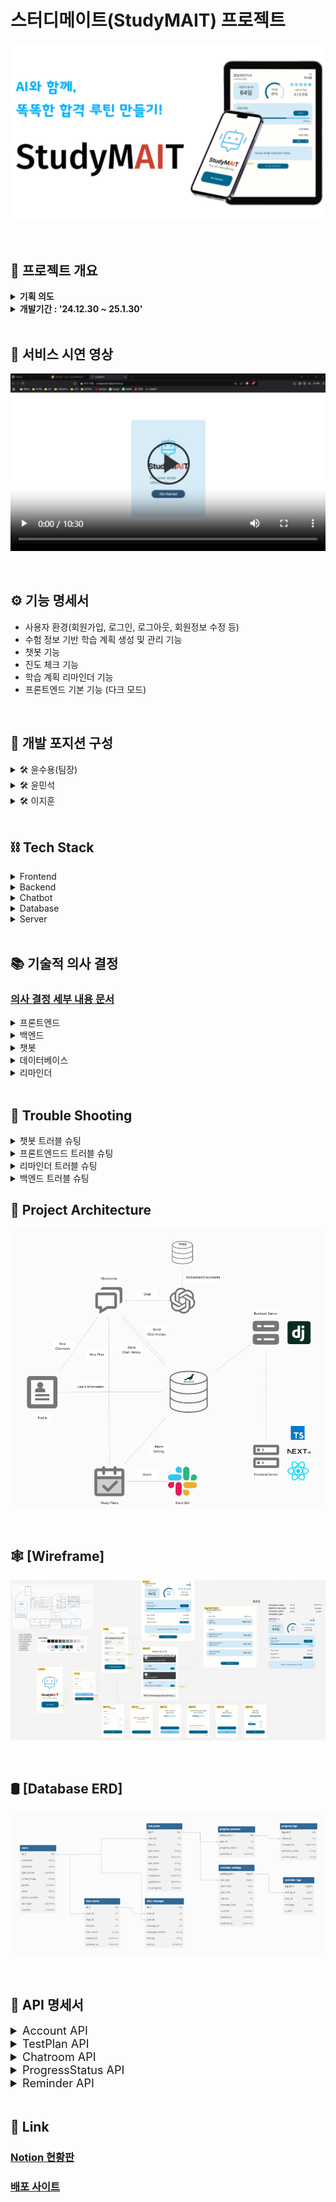 # 스터디메이트(StudyMAIT) 프로젝트

![ex_screenshot](./img/main.png)

<br>

## ****📌 프로젝트 개요****

<details>
<summary style="font-weight:bold;">기획 의도</summary>
<div markdown="1"></div>

- 많은 사람들이 시험 준비 과정에서 학습 계획을 세우는 데 어려움을 겪으며, 효율적인 학습을 방해받거나 동기 부여가 저하되는 문제가 있습니다.
- 본 서비스는 AI 챗봇을 활용하여 사용자의 시험 정보를 기반으로 최적화된 학습 계획을 추천하고, 맞춤형 학습 경험을 제공합니다.
- 챗봇과의 대화를 통해 사용자는 응시할 시험과 연관된 도서를 추천받고, 해당 도서의 목차를 바탕으로 체계적인 학습 계획을 수립할 수 있습니다.
- 학습 계획의 진행을 돕기 위해 맞춤형 리마인더 기능을 제공하여, 사용자가 설정한 일정에 따라 지속적인 동기 부여를 받을 수 있도록 지원합니다.
- 대시보드 기능을 통해 다수의 시험 계획을 관리할 수 있으며, 각 시험별 맞춤형 리마인더 설정이 가능합니다.
</details>
  
<details>
  <summary style="font-weight:bold;">개발기간 : '24.12.30 ~ 25.1.30'</summary>
</details>



<br>


## 🥘 ****서비스 시연 영상****

[![영상](./img/youtube.png)](https://www.youtube.com/watch?v=Yc4KHUYIVYA) 

<br>

## ⚙ ****기능 명세서****

  - 사용자 환경(회원가입, 로그인, 로그아웃, 회원정보 수정 등)
  - 수험 정보 기반 학습 계획 생성 및 관리 기능
  - 챗봇 기능
  - 진도 체크 기능
  - 학습 계획 리마인더 기능
  - 프론트엔드 기본 기능 (다크 모드)

<br>

## 🔨 ****개발 포지션 구성****
  
  <details>
    <summary >🛠 윤수용(팀장)</summary>
    <div markdown="1"></div>
  
  - 프로젝트 총괄
  - 백엔드 총괄 및 AI 담당
  - 인프라 구축, AWS 배포

  </details>
  
  <details>
    <summary >🛠 윤민석</summary>
    <div markdown="2"></div>
  
  - 대시보드 기능
  - 프론트엔드 총괄
  - 디자인 총괄

  </details>
  
  <details>
  <summary >🛠 이지훈</summary>
  <div markdown="3"></div>
  
  - 리마인더 기능
  - 유저테스트
  - 문서 관리

  </details>

<br>

## ****⛓ Tech Stack****  

  <details>
    <summary >Frontend</summary>
    <div markdown="1"></div>
  
  - **Next.JS** / **React** : 스터디 플래너이지만 대시보드를 보며 학습 진도를 체크하거나 챗봇과 대화하는 등 사용자와의 상호작용을 중시하므로 동적 웹 구현에 적합하여 사용했습니다.
  - **Typescript** : Next.js에서 사용하는 언어이며, javascript에서 더 나아가 타입을 선언하고 사용하므로 코드 가독성이나 서비스의 안정성 측면에서 더욱 우수한 점을 지니고 있습니다.

  </details>

  <details>
    <summary >Backend</summary>
    <div markdown="2"></div>
  
  - **Django DRF** :
    - Django DRF는 **직관적인 API 설계**를 지원하고, 자동으로 API 문서를 생성하며, Django의 ORM과 긴밀하게 통합되어 빠른 개발이 가능합니다.
    - API 설계 변경이나 유지보수가 쉽고, DRF의 직관적인 직렬화(serialization) 기능을 통해 데이터 검증과 변환이 간편합니다.

  </details>

  <details>
    <summary >Chatbot</summary>
    <div markdown="3"></div>
  
  - **RAG** :
    - 초/중/고 참고서, 외국어, 수험서/자격증, 컴퓨터/모바일 분야에 해당하는 1만 권 이상의 도서들을 알라딘 API를 사용해 그 목차와 함께 임베딩 해 두어, Chatbot의 책 검색에 활용합니다.
  - **Hybrid Search** :
    - 검색 키워드와 검색 결과의 유사성에 대한 점수를 통해 보다 더 효과적인 검색을 진행합니다.

  </details>

  <details>
    <summary >Database</summary>
    <div markdown="4"></div>
  
  - **MariaDB** : 초기 개발은 sqlite로 진행하였고, 속도와 MySQL과의 호환성을 고려해 MariaDB로 변경하였습니다.

  </details>

  <details>
    <summary >Server</summary>
    <div markdown="5"></div>
  
  - **AWS EC2** : 클라우드 가상 서버로 사용하고 있습니다.
  - **Gunicorn**: Django 애플리케이션을 WSGI 서버로 실행하기 위해 Gunicorn을 사용하고 있습니다.
  - **Nginx**: 배포 환경에서 프록시 서버로 사용하고 있으며, 정적 파일 및 보안 설정을 처리하고 있습니다.
  - **Ubuntu :** Nginx와 Gunicorn를 Ubuntu에서 설정하고 관리합니다.

  </details>
 
<br>

## 📚 ****기술적 의사 결정****
### [의사 결정 세부 내용 문서](https://teamsparta.notion.site/0ad41eac039d4577b3207a3e3f7e3e39)

  <details>
    <summary >프론트엔드</summary>
    <div markdown="1"></div>
  
  - 깔끔한 디자인의 ui를 만들기 위해 [shadcn/ui](https://ui.shadcn.com/)를 적용
  - 각 지표를 요소별로 표시해야 하므로 인터페이스를 컴포넌트화하여 관리하기 용이한 Next.js를 채택

  </details>

  <details>
    <summary >백엔드</summary>
    <div markdown="2"></div>
  
  - 프론트엔드와 백엔드를 따로 구현해서 서버 하나에 올리기로 결정
  - 최적화를 위해 django는 별도의 템플릿 구현 없이 rest framework를 사용해서 API 기능만 구현하였다.

  </details>

  <details>
    <summary >챗봇</summary>
    <div markdown="3"></div>
  
  - 알라딘 API를 활용해 도서 정보를 임베딩하여 도서 검색 RAG를 구현
  - 사용자에게 더 알맞은 책을 검색하기 위하여 Hybrid Search 기술을 채택
  - 데이터를 효율적으로 저장하고 활용하기 위해 FAISS Vectorstore을 사용

  </details>

  <details>
    <summary >데이터베이스</summary>
    <div markdown="4"></div>
  
  - 대시보드 기능에서 그 날의 학습 완료 여부를 체크하기 위해 빠르고 안정적인 데이터 송수신이 요구됨
  - MySQL은 데이터 송수신에 빠른 처리 속도를 제공하므로 이를 사용

  </details>

  <details>
    <summary >리마인더</summary>
    <div markdown="5"></div>
  
  - 슬랙봇을 우선 도입하되, 다른 알림 방식을 향후 옵션으로 추가할 수 있도록 확장 가능한 구조로 개발하기로 결정
  - APScheduler를 사용하여 MVP를 구현하고, 이후 확장 단계에서 Celery와 Redis 전환 가능성을 열어두는 것으로 결정

  </details>

<br>

## 🤙 ****Trouble Shooting****

  <details>
    <summary >챗봇 트러블 슈팅</summary>
    <div markdown="1"></div>

  ### 챗봇 도서 검색 기능

  - **도입 이유**  
    - RAG를 활용해 사용자의 질문에 맞는 도서들을 추천하기 위해 도입.

  - **문제 상황**  
    1. 벡터스토어 생성 및 로드 할 때 올바른 경로를 전달받지 못함.  
    2. 벡터스토어를 찾지 못하는 경우에 대한 에러 처리가 되지 않음.

  - **해결 방안**  
    1. 파일이나 디렉토리에 대한 위치를 절대경로로 변환하여 전달.  
    2. 벡터스토어 로드에 실패하는 경우 벡터스토어 생성을 진행한 후 다시 로드 함수로 재호출하는 것으로 해결.

  - **의견 조율**  
    - 사용자가 처음 도서 검색 채팅을 입력했을 때 응답 속도가 느려지긴 하지만 서비스의 유지는 문제가 없음.

  - **의견 결정**  
    - 전체적인 시스템을 고려했을 때 반드시 필요한 기능이며, 속도보다는 안정성에 초점을 두어 조율한 의견대로 코드를 수정.

  ---

  ### 챗봇의 과거 대화 기억 문제

  - **도입 이유**  
    - 사용자와 챗봇의 이전 대화를 참고하여 답변을 생성하기 위해 도입.

  - **문제 상황**  
    - 챗봇 자체에 대화 내용을 기록할 경우 메모리를 사용할 때마다 메모리가 초기화되는 문제가 발생.

  - **해결 방안**  
    - 과거의 대화 기록을 DB에서 불러와서 사용자 질문과 함께 챗봇으로 전달.

  - **의견 조율**  
    - 과거 대화 내역 10개를 불러와 사용자 질문과 함께 묶어서 챗봇으로 전달.

  - **의견 결정**  
    - 과거의 기록을 참고로 학습 기능이 진행되기 때문에 조율한 의견대로 코드를 작성.


  </details>

  <details>
    <summary >프론트엔드드 트러블 슈팅</summary>
    <div markdown="1"></div>

  ### 다크 모드 도입

  - **도입 이유**  
    - 대시보드를 켜놓고 사용할 것을 가정했을 때, 어두운 환경에서 공부하는 수험생들을 위해 해당 테마 지원이 필요할 것으로 판단함

  - **문제 상황**  
    - 앱 전역 layout에 ThemeProvider를 이용해서 레이아웃을 감싸고 테마를 변경할 수 있는 버튼을 컴포넌트로 각각 추가하였음.
    - 그러나 정작 대시보드 화면에서는 배치상 문제로 이 버튼이 등장하지 않음.

  - **해결 방안**  
    1. 테마 변경 버튼을 고정 위치에 출력하도록 tailwind css에 absolute 키워드를 사용
    2. 필요한 앱 부분에만 따로 디자인해서 컴포넌트를 삽입

  - **의견 조율**  
    - 사용자가 자주 보게 될 화면은 대시보드 화면, 채팅 화면, 프로필 화면으로 버튼이 필요한 화면 수가 상대적으로 적음.
    - 또한 1안을 채택하게 되면 고정된 위치에 버튼이 나오는 것은 일관성 측면에서는 좋으나다른 UI 요소와 잘 어우러지지 않고 미관을 해치는 경향이 있음.

  - **의견 결정**  
    - 위와 같은 근거로 2안을 채택하고 각 화면마다 아이콘 디자인은 통일한 채로 영역을 따로 설정해 주는 방법으로 해결함.

  ---

  ### 새로고침 시 인증이 무효되는 현상

  - **도입 이유**
    - 대시보드는 서버와의 통신을 하며 데이터를 갱신해야 하므로 일정 주기를 갖고 새로고침되어야 할 수 있음. 그러나 이때 로그인 상태가 풀리며 강제로 다시 로그인 화면으로 리디렉션됨. 이는 사용자 경험을 크게 해치는 결과로 이어지므로 이 문제를 해결하고자 하였음.

  - **문제 상황**  
    - 브라우저에서 새로고침 버튼을 누를 시 어떠한 앱이든 인증 토큰을 유지하지 못한 채로 로그인 화면으로 강제 리디렉션 됨.

  - **해결 방안**  
    - 기존에 access 토큰만을 이용해서 인증하는 상태이므로 새로고침 시 이 토큰은 무효화 됨. 따라서 refresh 토큰을 이용해서 access 토큰 무효 시 이를 재발급 받고 다시 저장한 후 인증을 시도하는 로직을 추가함.
    - 이 과정에서 새로고침 시 로그인 상태에 대하여 변수로 관리하는 것은 어려움이 있으므로 이벤트 발생 시 인증을 진행하는 checkAuth 함수를 추가함.
    - 이후부터는 인증이 필요한 앱마다 useEffect 내에서 checkAuth 함수를 호출하여별도의 상태 관리 없이 페이지 로드 시마다 인증 상태를 확인해 주기만 하면 됨.

  </details>

  <details>
    <summary >리마인더 트러블 슈팅</summary>
    <div markdown="1"></div>

  ### 슬랙봇 알림 기능 도입

  - **도입 이유**  
    - MVP 리마인더 기능 구현에서 웹 푸시 알림과 이메일 알림 방식이 실패하여 대처 방안을 모색. 
    - 슬랙은 서비스 커뮤니케이션의 주요 도구로 이미 쓰이고 있기에, 슬랙봇을 활용한 알림이 사용자 접근성과 구현 용이성 측면에서 적합한 대안으로 판단

  - **문제 상황**  
    <웹 푸시 알림 실패 원인>
    1. 브라우저 간 푸시 알림 호환성 문제
    2. HTTPS 인증서와 Web Push Protocol 설정 과정에서 VAPID KEY 관련하여 이해 못하는 에러 발생

    <이메일 알림 실패 원인>
    1. Celery와 Redis를 스케줄러로 쓰면서 오버엔지니어링으로 판단, 개발 중지
    2. 트러블 슈팅 2번 항목으로 이어짐(APScheduler 도입)

  - **해결 방안**  
    - 슬랙 API를 활용하여 슬랙봇 알림 기능을 구현

    <슬랙봇 구현 방식>
    1. 슬랙 API를 통해 OAuth 인증과 앱 통합 작업 완료
    2. Django와 슬랙 Web API를 연동하여 알림 메시지 전송 로직 구현

    <알림 기능 주요 특징>
    1. 맞춤형 메시지 스타일 
    사용자의 상황과 성향에 맞게 다양한 메시지 스타일과 템플릿을 마련하여 반복적인 알림도 지루하지 않게 받을 수 있음
    2. 유연한 알림 설정
    시험 계획 별로 독립적으로 알림설정(시작 시간, 종료 시간, 알림 간격)을 직접 할 수 있어 개개인의 학습 패턴에 맞춤화

  - **의견 조율**  
    - 웹 푸시 알림은 현재 도입한 기술 스택상 구현이 어려워 이메일 알림을 구현하려고 했지만, 팀 내에서는 슬랙봇 활용에 대해 더 긍정적인 의견을 주었습니다.

    <긍정적 측면>
    1. 슬랙은 팀 협업 도구로 널리 사용중이며 추가 설정이 필요 없음
    2. 슬랙 API는 안정적이고, 구현 및 유지보수 비용이 상대적으로 낮음

    <부정적 측면>
    1. 슬랙 비활용 사용자가 알림을 받지 못하는 한계
    2. 기존 웹 푸시와 이메일 알림보다 익숙하지는 않음

  - **의견 결정**  
    - 슬랙봇을 우선 도입하되, 다른 알림 방식을 향후 옵션으로 추가할 수 있도록 확장 가능한 구조로 개발하기로 결정

    <최종 결정 이유>
    1. 슬랙 사용자 비율이 높아 초기 대응이 용이함
    2. 구현 난이도가 낮고, 개발 속도를 단축할 수 있음
    3. 실패했던 웹 푸시와 이메일 알림의 대안으로 적합하다는 점에 팀 전원 동의
  ---

  ### 스케줄러: Celery와 Redis에서 APScheduler로 변경

  - **도입 이유**  
    - 초기에는 Celery와 Redis를 활용해 리마인더 알림 스케줄링을 구현하려 했으나, 다음과 같은 이유로 APScheduler로 변경

    1. MVP 단계에서 단순성 필요: Celery와 Redis는 MVP 단계에서는 복잡한 설정과 관리가 오히려 비효율적이라고 판단
    2. 개발 시간 절약 필요

  - **문제 상황**  
    <Celery와 Redis 도입 시 문제점>
    1. 설치 및 설정 복잡
    Celery와 Redis를 연동하기 위해 추가적인 설정 작업이 필요했고, 특히 Windows환경에서는 비동기 작업을 관리하는데 예상보다 많은 시간과 노력이 들었음
    2. Redis가 정상 작동하지 않으면 Celery 작업도 실패하는 점이 부담


  - **해결 방안**  
    <APScheduler의 장점>
    1. 간단한 설정
    Python 라이브러리로 설치와 설정이 간편함
    2. 서버 리소스 절감
    Redis와 같은 메시지 브로커가 필요하지 않아 서버 리소스를 절감할 수 있음

    <구현 방식>
    1. Django와 APScheduler를 연동하여 작업 스케줄을 관리
    2. 알림 실패 시 재시도 로직 추가

  - **의견 조율**  
    - Celery/Redis에 비해 간단하고 빠르게 구현할 수 있어 개발 시간과 운영 부담을 줄일 수 있음을 팀원에게 설명

  - **의견 결정**  
    - APScheduler를 사용하여 MVP를 구현하고, 이후 확장 단계에서 Celery와 Redis 전환 가능성을 열어두는 것으로 결정

  </details>

  <details>
    <summary >백엔드 트러블 슈팅</summary>
    <div markdown="1"></div>

  ### 모델 간 순환 참조

  - **도입 이유**  
    - ERD 문서 상 ChatRoom과 TestPlan이 서로 1:1 관계이어야 했음

  - **문제 상황**  
    1. ChatRoom과 TestPlan이 서로를 참조하면서 초기화 순서 문제가 발생
    2. DB에 기존 데이터가 없으면 잠금을 설정할 대상이 없어서, 새로운 chat_id에 대한 첫 번째 TestPlan을 생성 시 select_for_update()가 작동하지 않음

  - **해결 방안**  
    1. 모델 참조를 문자열로 변경하여 순환 참조 문제를 해결
    2. pre_save()를 사용해 TestPlan을 저장하기 전에 DB에 데이터가 없는 경우, plan_id를 1로 설정하고 transaction.atomic()으로 동시성 문제를 방지

  - **의견 조율**  
    - ChatRoom과 TestPlan이 1:1 관계이더라도 어떤 것이 주가 되어야 하는지 의견 조율

  - **의견 결정**  
    - 전체적인 시스템 흐름을 고려할 때 ChatRoom이 주가 되어 TestPlan을 참조하는 방식으로 진행

  ---

  ### 사용자 인증 문제

  - **도입 이유**  
    - 로그인한 유저의 정보가 아닌 타 사용자의 정보를 보면 안되기 때문

  - **문제 상황**  
    - 유저가 로그인에 성공하면 다른 유저들의 정보를 조회, 수정이 가능

  - **해결 방안**  
    - IsOwner Permission class를 작성하여 사용자 인증 문제 해결

  - **의견 조율**  
    - 사용자 인증을 어떤 방식으로 받을 지에 대한 의견 조율

  - **의견 결정**  
    - 위의 해결 방안대로 IsOwner class를 만들어 Permission 검증하는 방식으로 진행

  </details>

## 🧱 ****Project Architecture****

![ex_screenshot](./img/project.png)

<br>

## 🕸 ****[Wireframe]****
![ex_screenshot](./img/wireframe.png)

<br>

## 🛢 ****[Database ERD]****

![ex_screenshot](./img/erd.png)


<br>

## 🎯 ****API 명세서**** 


<details>
<summary style="font-size: 18px;">Account API</summary>
<div markdown="1">

![ex_screenshot](./img/api1.png)

</div>
</details>


<details>
<summary style="font-size: 18px;">TestPlan API</summary>
<div markdown="1">

![ex_screenshot](./img/api2.png)

</div>
</details>

<details>
<summary style="font-size: 18px;">Chatroom API</summary> 
<div markdown="1">

![ex_screenshot](./img/api3.png)

</div>
</details>


<details>
<summary style="font-size: 18px;">ProgressStatus API</summary>
<div markdown="1">

![ex_screenshot](./img/api4.png)

</div>
</details>

<details>
<summary style="font-size: 18px;">Reminder API</summary>
<div markdown="1">

![ex_screenshot](./img/api5.png)

</div>
</details>

<br>

## 🔗 ****Link**** 
### [Notion 현황판](https://teamsparta.notion.site/Cbook-go-16c2dc3ef51481d8a985c6c3eb448e18)
### [배포 사이트](http://studymait.today/)
